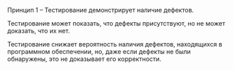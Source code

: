 Принцип 1 – Тестирование демонстрирует наличие дефектов.

Тестирование может показать, что дефекты присутствуют, но не может доказать, что их нет.

Тестирование снижает вероятность наличия дефектов, находящихся в программном обеспечении, но,
даже если дефекты не были обнаружены, это не доказывает его корректности.
